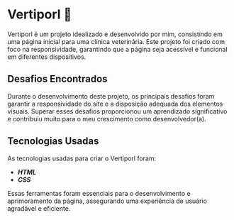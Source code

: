 # Vertiporl 🐾
Vertiporl é um projeto idealizado e desenvolvido por mim, consistindo em uma página inicial para uma clínica veterinária. Este projeto foi criado com foco na responsividade, garantindo que a página seja acessível e funcional em diferentes dispositivos.

## Desafios Encontrados
Durante o desenvolvimento deste projeto, os principais desafios foram garantir a responsividade do site e a disposição adequada dos elementos visuais. Superar esses desafios proporcionou um aprendizado significativo e contribuiu muito para o meu crescimento como desenvolvedor(a).

## Tecnologias Usadas
As tecnologias usadas para criar o Vertiporl foram:

- ***HTML***
- ***CSS***
  
Essas ferramentas foram essenciais para o desenvolvimento e aprimoramento da página, assegurando uma experiência de usuário agradável e eficiente.
